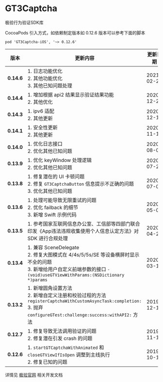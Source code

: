 # GT3Captcha
极验行为验证SDK库

CocoaPods 引入方式，如依赖制定版本如 0.12.6 版本可以参考下面的脚本 

`pod 'GT3Captcha-iOS', '~> 0.12.6'`

版本|更新内容|更新日期
-----|-----|-----
**0.14.6**  |1. 日志功能优化 <br> 2. 其他功能优化 <br> 3. 其他已知问题处理| 2021-02-22
**0.14.4**  |1. 增加根据 api2 结果显示验证结果功能 <br> 2. 其他优化| 2020-12-24
**0.14.3**  |1. ipv6 适配 <br> 2. 其他更新| 2020-12-10
**0.14.1**  |1. 安全性更新 <br> 2. 其他更新| 2020-11-18
**0.14.0**  |1. 优化日志接口 </br> 2. 优化其他已知问题| 2020-08-04
**0.13.9**  |1. 优化 keyWindow 处理逻辑 </br> 2. 优化其他已知问题| 2020-07-24
**0.13.8**  |1. 修复潜在的 UI 卡顿问题 </br> 2. 修复 `GT3CaptchaButton` 信息提示不正确的问题 </br> 3. 优化其他已知问题| 2020-07-01
**0.13.6**  |1. 处理可能导致无限重试的问题 </br> 2. 优化 failback 的细节 </br> 3. 新增 Swift 示例代码| 2020-05-06
**0.13.5**  |1. 参考国家互联网信息办公室、工信部等四部门联合印发《App违法违规收集使用个人信息认定方法》对 SDK 进行合规处理 | 2020-04-23
**0.13.4**  |1. 兼容 SceneDelegate </br> 2. 修复大图模式在 4/4s/5/5s/SE 等设备横屏时显示不全的问题 </br> 3. 新增给用户自定义前端参数的接口 `- (void)useGTViewWithParams:(NSDictionary *)params`|2020-03-17
**0.13.2**  |1. 新增圆角设置方法 </br> 2. 新增自定义注册和校验过程的方法 `registerCaptchaWithCustomAsyncTask:completion:` </br> 3. 抛弃 `configureGTest:challenge:success:withAPI2:` 方法| 2019-12-17
**0.12.7**  |1. 修复导致无法调用验证的问题 </br> 2. 修复潜在引发 crash 的问题 | 2019-11-11
**0.12.6**  |1. `startGTCaptchaWithAnimated` 和 `closeGTViewIfIsOpen` 调整到主线执行 </br> 2. 修复已知的问题 | 2019-10-14


详情见 [极验官网](http://www.geetest.com) 相关开发文档
